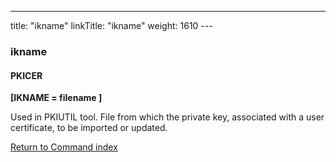 ---
title: "ikname"
linkTitle: "ikname"
weight: 1610
---<span id="ikname"></span>

### ikname

#### PKICER

****[IKNAME = filename ]****

Used in PKIUTIL tool. File from which the private
key, associated with a user certificate, to be imported or updated.

[Return to Command index](../../)

